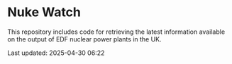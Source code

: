 # Nuke Watch

This repository includes code for retrieving the latest information available on the output of EDF nuclear power plants in the UK.

Last updated: 2025-04-30 06:22